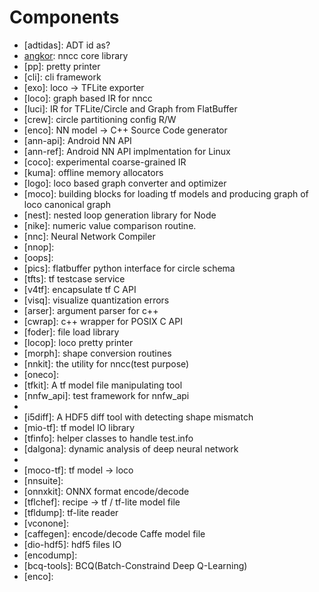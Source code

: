 # Components

* [adtidas]: ADT id as?
* [angkor](/compiler/angkor): nncc core library
* [pp]: pretty printer
* [cli]: cli framework
* [exo]: loco -> TFLite exporter
* [loco]: graph based IR for nncc
* [luci]: IR for TFLite/Circle and Graph from FlatBuffer
* [crew]: circle partitioning config R/W
* [enco]: NN model -> C++ Source Code generator
* [ann-api]: Android NN API
* [ann-ref]: Android NN API implmentation for Linux
* [coco]: experimental coarse-grained IR
* [kuma]: offline memory allocators
* [logo]: loco based graph converter and optimizer
* [moco]: building blocks for loading tf models and producing graph of loco canonical graph
* [nest]: nested loop generation library for Node
* [nike]: numeric value comparison routine.
* [nnc]: Neural Network Compiler
* [nnop]: 
* [oops]: 
* [pics]: flatbuffer python interface for circle schema
* [tfts]: tf testcase service
* [v4tf]: encapsulate tf C API
* [visq]: visualize quantization errors
* [arser]: argument parser for c++
* [cwrap]: c++ wrapper for POSIX C API
* [foder]: file load library
* [locop]: loco pretty printer
* [morph]: shape conversion routines
* [nnkit]: the utility for nncc(test purpose)
* [oneco]: 
* [tfkit]: A tf model file manipulating tool
* [nnfw_api]: test framework for nnfw_api
* [hermes]: logger
* [i5diff]: A HDF5 diff tool with detecting shape mismatch
* [mio-tf]: tf model IO library
* [tfinfo]: helper classes to handle test.info
* [dalgona]: dynamic analysis of deep neural network
* [logo-ex]: logo++
* [moco-tf]: tf model -> loco
* [nnsuite]: 
* [onnxkit]: ONNX format encode/decode
* [tflchef]: recipe -> tf / tf-lite model file
* [tfldump]: tf-lite reader
* [vconone]: 
* [caffegen]: encode/decode Caffe model file
* [dio-hdf5]: hdf5 files IO
* [encodump]: 
* [bcq-tools]: BCQ(Batch-Constraind Deep Q-Learning)
* [enco]: 
